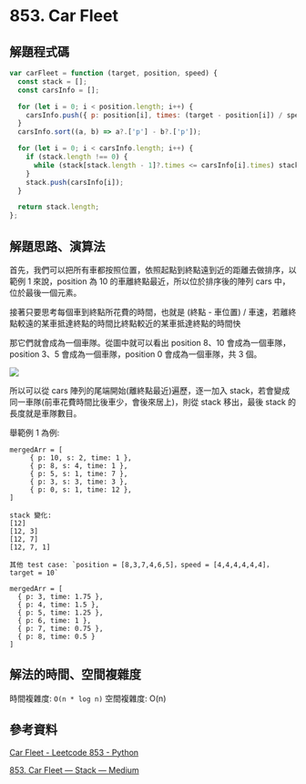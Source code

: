 # 853. Car Fleet

## 解題程式碼

```javascript
var carFleet = function (target, position, speed) {
  const stack = [];
  const carsInfo = [];

  for (let i = 0; i < position.length; i++) {
    carsInfo.push({ p: position[i], times: (target - position[i]) / speed[i] });
  }
  carsInfo.sort((a, b) => a?.['p'] - b?.['p']);

  for (let i = 0; i < carsInfo.length; i++) {
    if (stack.length !== 0) {
      while (stack[stack.length - 1]?.times <= carsInfo[i].times) stack.pop();
    }
    stack.push(carsInfo[i]);
  }

  return stack.length;
};
```

## 解題思路、演算法

首先，我們可以把所有車都按照位置，依照起點到終點遠到近的距離去做排序，以範例 1 來說，position 為 10 的車離終點最近，所以位於排序後的陣列 cars 中，位於最後一個元素。

接著只要思考每個車到終點所花費的時間，也就是 (終點 - 車位置) / 車速，若離終點較遠的某車抵達終點的時間比終點較近的某車抵達終點的時間快

那它們就會成為一個車隊。從圖中就可以看出 position 8、10 會成為一個車隊，position 3、5 會成為一個車隊，position 0 會成為一個車隊，共 3 個。

![](https://upload.cc/i1/2024/03/31/5JZkLK.png)

所以可以從 cars 陣列的尾端開始(離終點最近)遍歷，逐一加入 stack，若會變成同一車隊(前車花費時間比後車少，會後來居上)，則從 stack 移出，最後 stack 的長度就是車隊數目。

舉範例 1 為例:

```
mergedArr = [
     { p: 10, s: 2, time: 1 },
     { p: 8, s: 4, time: 1 },
     { p: 5, s: 1, time: 7 },
     { p: 3, s: 3, time: 3 },
     { p: 0, s: 1, time: 12 },
]

stack 變化:
[12]
[12, 3]
[12, 7]
[12, 7, 1]

其他 test case: `position = [8,3,7,4,6,5]，speed = [4,4,4,4,4,4]，target = 10`

mergedArr = [
  { p: 3, time: 1.75 },
  { p: 4, time: 1.5 },
  { p: 5, time: 1.25 },
  { p: 6, time: 1 },
  { p: 7, time: 0.75 },
  { p: 8, time: 0.5 }
]
```

## 解法的時間、空間複雜度

時間複雜度: `O(n * log n)`
空間複雜度: O(n)

## 參考資料

[Car Fleet - Leetcode 853 - Python](https://youtu.be/Pr6T-3yB9RM)

[853. Car Fleet — Stack — Medium](https://medium.com/@lukuoyu/853-car-fleet-stack-medium-c0e54992e2c0)
